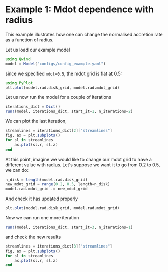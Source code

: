 # Example 1: Mdot dependence with radius

This example illustrates how one can change the normalised accretion rate as a function of radius.

Let us load our example model

```julia
using Qwind
model = Model("configs/config_example.yaml")
```

since we specified `mdot=0.5`, the mdot grid is flat at 0.5:

```julia
using PyPlot
plt.plot(model.rad.disk_grid, model.rad.mdot_grid)
```

Let us now run the model for a couple of iterations

```julia
iterations_dict = Dict()
run!(model, iterations_dict, start_it=1, n_iterations=2)
```

We can plot the last iteration,

```julia
streamlines = iterations_dict[2]["streamlines"]
fig, ax = plt.subplots()
for sl in streamlines
    ax.plot(sl.r, sl.z)
end
```

At this point, imagine we would like to change our mdot grid to have a different value with radius. Let's suppose we want it to go from 0.2 to 0.5, we can do:

```julia
n_disk = length(model.rad.disk_grid)
new_mdot_grid = range(0.2, 0.5, length=n_disk)
model.rad.mdot_grid .= new_mdot_grid
```

And check it has updated properly

```julia
plt.plot(model.rad.disk_grid, model.rad.mdot_grid)
```

Now we can run one more iteration

```julia
run!(model, iterations_dict, start_it=3, n_iterations=1)
```

and check the new results

```julia
streamlines = iterations_dict[3]["streamlines"]
fig, ax = plt.subplots()
for sl in streamlines
    ax.plot(sl.r, sl.z)
end
```
